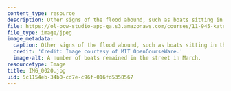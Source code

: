 ```yaml
---
content_type: resource
description: Other signs of the flood abound, such as boats sitting in the streets.
file: https://ol-ocw-studio-app-qa.s3.amazonaws.com/courses/11-945-katrina-practicum-spring-2006/5c1154eb34b0cd7ec96f016fd5358567_IMG_0020.jpg
file_type: image/jpeg
image_metadata:
  caption: Other signs of the flood abound, such as boats sitting in the streets.
  credit: 'Credit: Image courtesy of MIT OpenCourseWare.'
  image-alt: A number of boats remained in the street in March.
resourcetype: Image
title: IMG_0020.jpg
uid: 5c1154eb-34b0-cd7e-c96f-016fd5358567
---
```

